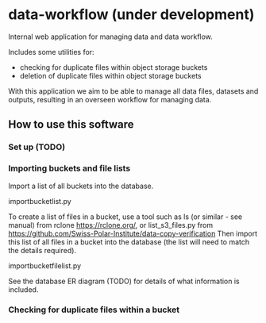 # data-workflow (under development)

Internal web application for managing data and data workflow. 

Includes some utilities for: 
- checking for duplicate files within object storage buckets
- deletion of duplicate files within object storage buckets

With this application we aim to be able to manage all data files, datasets and outputs, resulting in an overseen workflow for managing data.

## How to use this software

### Set up (TODO)

### Importing buckets and file lists

Import a list of all buckets into the database.

importbucketlist.py

To create a list of files in a bucket, use a tool such as ls (or similar - see manual) from rclone https://rclone.org/, or list_s3_files.py from https://github.com/Swiss-Polar-Institute/data-copy-verification Then import this list of all files in a bucket into the database (the list will need to match the details required).

importbucketfilelist.py

See the database ER diagram (TODO) for details of what information is included. 

### Checking for duplicate files within a bucket



